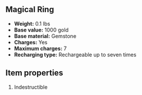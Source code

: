 ## Magical Ring

- **Weight:** 0.1 lbs
- **Base value:** 1000 gold
- **Base material:** Gemstone
- **Charges:** Yes
- **Maximum charges:** 7
- **Recharging type:** Rechargeable up to seven times

## Item properties

1. Indestructible
